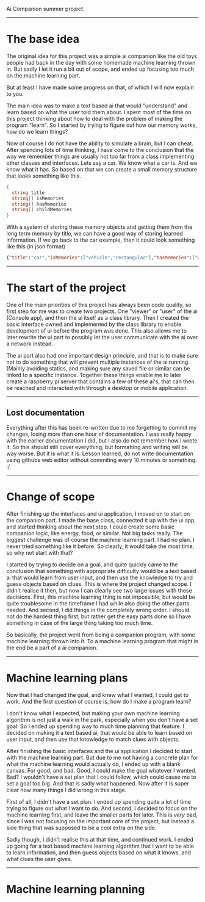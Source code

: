 Ai Companion summer project.

---
# The base idea

The original idea for this project was a simple ai companion like the old toys people had back in the day with some homemade machine learning thrown in. 
But sadly I let it run a bit out of scope, and ended up focusing too much on the machine learning part.

But at least I have made some progress on that, of which I will now explain to you.

The main idea was to make a text based ai that would "understand" and learn based on what the user told them about. I spent most of the time on this project thinking about how to deal with the problem of making the program "learn".
So I started by trying to figure out how our memory works, how do we learn things?

Now of course I do not have the ability to simulate a brain, but I can cheat. After spending lots of time thinking, I have come to the conclusion that the way we remember things are usually not too far from a class implementing other classes and interfaces.
Lets say a car. We know what a car is. And we know what it has. So based on that we can create a small memory structure that looks something like this.

```cs
{
  string title
  string[] isMemories
  string[] hasMemories
  string[] childMemories
}
```

With a system of storing these memory objects and getting them from the long term memory by title, we can have a good way of storing learned information.
If we go back to the car example, then it could look something like this (in json format)

```json
{"title":"car","isMemories":["vehicle","rectangular"],"hasMemories":["wheels","windows","lights","doors","seats"],"childMemories":["volvo v70","tesla model x","toyota prius"]}
```

---
# The start of the project

One of the main priorities of this project has always been code quality, so first step for me was to create two projects. One "viewer" or "user" of the ai (Console app), and then the ai itself as a class library.
Then I created the basic interface owned and implemented by the class library to enable development of ui before the program was done. This also allows me to later rewrite the ui part to possibly let the user communicate with the ai over a network instead.

The ai part also had one important design principle, and that is to make sure not to do something that will prevent multiple instances of the ai running. (Mainly avoiding statics, and making sure any saved file or similar can be linked to a specific instance.
Together these things enable me to later create a raspberry pi server that contains a few of these ai's, that can then be reached and interacted with through a desktop or mobile application.

---
## Lost documentation
Everything after this has been re-written due to me forgetting to commit my changes, losing more than one hour of documentation. I was really happy with the earlier documentation I did, but I also do not remember how I wrote it. So this should still cover everything, but formatting and writing will be way worse. But it is what it is. Lesson learned, do not write documentation using githubs web editor without commiting every 10 minutes or something. :/

---
# Change of scope

After finishing up the interfaces and ui application, I moved on to start on the companion part. I made the base class, connected it up with the ui app, and started thinking about the next step. I could create some basic companion logic, like energy, food, or similar. Not big tasks really. The biggest challenge was of course the machine learning part. I had no plan. I never tried something like it before. So clearly, it would take the most time, so why not start with that?

I started by trying to decide on a goal, and quite quickly came to the conclusion that something with appropriate difficulty would be a text based ai that would learn from user input, and then use the knowledge to try and guess objects based on clues. This is where the project changed scope. I didn't realise it then, but now I can clearly see two large issues with these decisions. First, this machine learning thing is not impossible, but would be quite troublesome in the timeframe I had while also doing the other parts needed. And second, I did things in the completely wrong order. I should not do the hardest thing first, but rather get the easy parts done so I have something in case of the large thing taking too much time.

So basically, the project went from being a companion program, with some machine learning thrown into it. To a machine learning program that might in the end be a part of a ai companion.

---
# Machine learning plans

Now that I had changed the goal, and knew what I wanted, I could get to work. And the first question of course is, how do I make a program learn?






I don't know what I expected, but making your own machine learning algorithm is not just a walk in the park, especially when you don't have a set goal. So I ended up spending way to much time planning that feature. I decided on making it a text based ai, that would be able to learn based on user input, and then use that knowledge to match clues with objects. 





After finishing the basic interfaces and the ui application I decided to start with the machine learning part. But due to me not having a concrete plan for what the machine learning would actually do, I ended up with a blank canvas. For good, and bad. Good, I could make the goal whatever I wanted. Bad? I wouldn't have a set plan that I could follow, which could cause me to set a goal too big. And that is sadly what happened. Now after it is super clear how many things I did wrong in this stage.

First of all, I didn't have a set plan. I ended up spending quite a lot of time trying to figure out what I want to do. And second, I decided to focus on the machine learning first, and leave the smaller parts for later. This is *very* bad, since I was not focusing on the important core of the project, but instead a side thing that was supposed to be a cool extra on the side.

Sadly though, I didn't realise this at that time, and continued work. I ended up going for a text based machine learning algorithm that I want to be able to learn information, and then guess objects based on what it knows, and what clues the user gives.

---
# Machine learning planning












